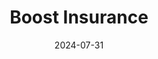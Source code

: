 ---  
layout: startup_page  
title: "Boost Insurance"  
id: "boostinsurance.com"  
permalink: "/boostinsuranceboostinsurance.com07312024/"  
website: "https://boostinsurance.com"  
funding_round: ""  
funding_amount: ""  
investors: "BHMS Investments, LP"  
about: "Boost Insurance provides a full-stack digital insurance platform offering compliance, capital, and technology infrastructure to help insurance providers build and scale their businesses. Its solutions range from white-labeling existing lines of business to custom program development, leveraging a proprietary technology platform and a team of industry experts. This allows companies to reduce the complexity and cost of program business significantly."  
markets: "Insurance, Insurtech, MGA"  
hq: "New York, New York, United States"  
founded_year: "2019"  
linkedin: ""  
twitter: ""  
instagram: ""  
facebook: ""  
crunchbase: ""  
pitchbook: ""  

date_display: "31-Jul-2024"  
date: "2024-07-31"

# SEO Optimization  
meta_title: "Boost Insurance"  
meta_description: "Boost Insurance, Boost Insurance provides a full-stack digital insurance platform offering compliance, capital, and technology infrastructure to help insurance provide..."  
meta_keywords: "Boost Insurance, Insurance, Insurtech, MGA,  funding"  
canonical_url: "https://startup.projectstartups.com/boostinsuranceboostinsurance.com07312024/"  
---